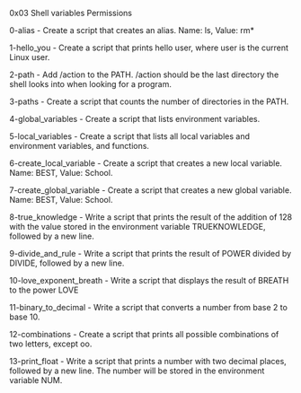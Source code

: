 0x03 Shell variables Permissions

0-alias - Create a script that creates an alias. Name: ls, Value: rm*

1-hello_you - Create a script that prints hello user, where user is the current Linux user.

2-path - Add /action to the PATH. /action should be the last directory the shell looks into when looking for a program.

3-paths - Create a script that counts the number of directories in the PATH.

4-global_variables - Create a script that lists environment variables.

5-local_variables - Create a script that lists all local variables and environment variables, and functions.

6-create_local_variable - Create a script that creates a new local variable. Name: BEST, Value: School.

7-create_global_variable - Create a script that creates a new global variable. Name: BEST, Value: School.

8-true_knowledge - Write a script that prints the result of the addition of 128 with the value stored in the environment variable TRUEKNOWLEDGE, followed by a new line.

9-divide_and_rule - Write a script that prints the result of POWER divided by DIVIDE, followed by a new line.

10-love_exponent_breath - Write a script that displays the result of BREATH to the power LOVE

11-binary_to_decimal - Write a script that converts a number from base 2 to base 10.

12-combinations - Create a script that prints all possible combinations of two letters, except oo.

13-print_float - Write a script that prints a number with two decimal places, followed by a new line. The number will be stored in the environment variable NUM.
